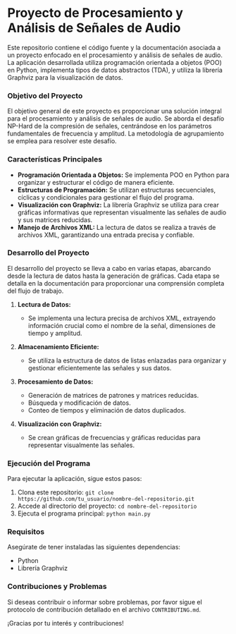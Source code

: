 # Proyecto de Procesamiento y Análisis de Señales de Audio

Este repositorio contiene el código fuente y la documentación asociada a un proyecto enfocado en el procesamiento y análisis de señales de audio. La aplicación desarrollada utiliza programación orientada a objetos (POO) en Python, implementa tipos de datos abstractos (TDA), y utiliza la librería Graphviz para la visualización de datos.

### Objetivo del Proyecto

El objetivo general de este proyecto es proporcionar una solución integral para el procesamiento y análisis de señales de audio. Se aborda el desafío NP-Hard de la compresión de señales, centrándose en los parámetros fundamentales de frecuencia y amplitud. La metodología de agrupamiento se emplea para resolver este desafío.

### Características Principales

- **Programación Orientada a Objetos:** Se implementa POO en Python para organizar y estructurar el código de manera eficiente.
- **Estructuras de Programación:** Se utilizan estructuras secuenciales, cíclicas y condicionales para gestionar el flujo del programa.
- **Visualización con Graphviz:** La librería Graphviz se utiliza para crear gráficas informativas que representan visualmente las señales de audio y sus matrices reducidas.
- **Manejo de Archivos XML:** La lectura de datos se realiza a través de archivos XML, garantizando una entrada precisa y confiable.

### Desarrollo del Proyecto

El desarrollo del proyecto se lleva a cabo en varias etapas, abarcando desde la lectura de datos hasta la generación de gráficas. Cada etapa se detalla en la documentación para proporcionar una comprensión completa del flujo de trabajo.

1. **Lectura de Datos:**
   - Se implementa una lectura precisa de archivos XML, extrayendo información crucial como el nombre de la señal, dimensiones de tiempo y amplitud.

2. **Almacenamiento Eficiente:**
   - Se utiliza la estructura de datos de listas enlazadas para organizar y gestionar eficientemente las señales y sus datos.

3. **Procesamiento de Datos:**
   - Generación de matrices de patrones y matrices reducidas.
   - Búsqueda y modificación de datos.
   - Conteo de tiempos y eliminación de datos duplicados.

4. **Visualización con Graphviz:**
   - Se crean gráficas de frecuencias y gráficas reducidas para representar visualmente las señales.

### Ejecución del Programa

Para ejecutar la aplicación, sigue estos pasos:

1. Clona este repositorio: `git clone https://github.com/tu_usuario/nombre-del-repositorio.git`
2. Accede al directorio del proyecto: `cd nombre-del-repositorio`
3. Ejecuta el programa principal: `python main.py`

### Requisitos

Asegúrate de tener instaladas las siguientes dependencias:

- Python
- Librería Graphviz


### Contribuciones y Problemas

Si deseas contribuir o informar sobre problemas, por favor sigue el protocolo de contribución detallado en el archivo `CONTRIBUTING.md`.

¡Gracias por tu interés y contribuciones!


